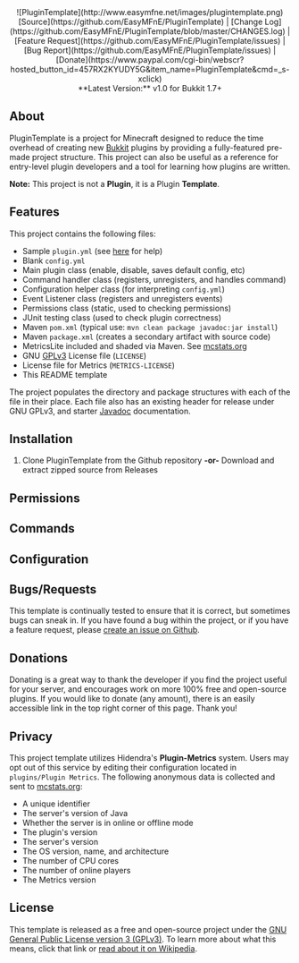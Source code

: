 <center>![PluginTemplate](http://www.easymfne.net/images/plugintemplate.png)</center>

<center>[Source](https://github.com/EasyMFnE/PluginTemplate) |
[Change Log](https://github.com/EasyMFnE/PluginTemplate/blob/master/CHANGES.log) |
[Feature Request](https://github.com/EasyMFnE/PluginTemplate/issues) |
[Bug Report](https://github.com/EasyMFnE/PluginTemplate/issues) |
[Donate](https://www.paypal.com/cgi-bin/webscr?hosted_button_id=457RX2KYUDY5G&item_name=PluginTemplate&cmd=_s-xclick)</center>

<center>**Latest Version:** v1.0 for Bukkit 1.7+</center>

## About ##

PluginTemplate is a project for Minecraft designed to reduce the time overhead of creating new [Bukkit](https://bukkit.org/) plugins by providing a fully-featured pre-made project structure.  This project can also be useful as a reference for entry-level plugin developers and a tool for learning how plugins are written.

**Note:** This project is not a **Plugin**, it is a Plugin **Template**.

## Features ##

This project contains the following files:

- Sample `plugin.yml` (see [here](http://wiki.bukkit.org/Plugin_YAML) for help)
- Blank `config.yml`
- Main plugin class (enable, disable, saves default config, etc)
- Command handler class (registers, unregisters, and handles command)
- Configuration helper class (for interpreting `config.yml`)
- Event Listener class (registers and unregisters events)
- Permissions class (static, used to checking permissions)
- JUnit testing class (used to check plugin correctness)
- Maven `pom.xml` (typical use: `mvn clean package javadoc:jar install`)
- Maven `package.xml` (creates a secondary artifact with source code)
- MetricsLite included and shaded via Maven.  See [mcstats.org](http://mcstats.org)
- GNU [GPLv3](http://www.gnu.org/copyleft/gpl.html) License file (`LICENSE`)
- License file for Metrics (`METRICS-LICENSE`)
- This README template

The project populates the directory and package structures with each of the file in their place.  Each file also has an existing header for release under GNU GPLv3, and starter [Javadoc](http://www.oracle.com/technetwork/java/javase/documentation/javadoc-137458.html) documentation.

## Installation ##

1.  Clone PluginTemplate from the Github repository
    **-or-**
    Download and extract zipped source from Releases

## Permissions ##
## Commands ##
## Configuration ##
## Bugs/Requests ##

This template is continually tested to ensure that it is correct, but sometimes bugs can sneak in.  If you have found a bug within the project, or if you have a feature request, please [create an issue on Github](https://github.com/EasyMFnE/PluginTemplate/issues).

## Donations ##

Donating is a great way to thank the developer if you find the project useful for your server, and encourages work on more 100% free and open-source plugins.  If you would like to donate (any amount), there is an easily accessible link in the top right corner of this page.  Thank you!

## Privacy ##

This project template utilizes Hidendra's **Plugin-Metrics** system.  Users may opt out of this service by editing their configuration located in `plugins/Plugin Metrics`.  The following anonymous data is collected and sent to [mcstats.org](http://mcstats.org):

* A unique identifier
* The server's version of Java
* Whether the server is in online or offline mode
* The plugin's version
* The server's version
* The OS version, name, and architecture
* The number of CPU cores
* The number of online players
* The Metrics version

## License ##

This template is released as a free and open-source project under the [GNU General Public License version 3 (GPLv3)](http://www.gnu.org/copyleft/gpl.html).  To learn more about what this means, click that link or [read about it on Wikipedia](http://en.wikipedia.org/wiki/GNU_General_Public_License).
